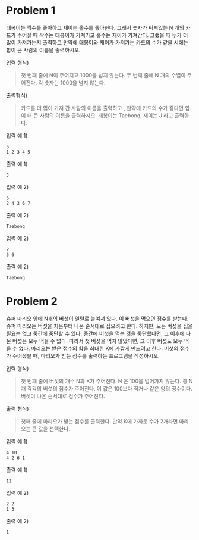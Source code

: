 # Problem 1

태봉이는 짝수를 좋아하고 재이는 홀수를 좋아한다. 그래서 숫자가 써져있는 N 개의 카드가 주어질 때 짝수는 태봉이가 가져가고 홀수는 재이가 가져간다. 그랬을 때 누가 더 많이 가져가는지 출력하고 만약에 태봉이와 재이가 가져가는 카드의 수가 같을 시에는 합이 큰 사람의 이름을 출력하시오.

입력 형식)

> 첫 번째 줄에 N이 주어지고 1000을 넘지 않는다.
> 두 번째 줄에 N 개의 수열이 주어진다. 각 숫자는 1000을 넘지 않는다.

출력형식)

> 카드를 더 많이 가져 간 사람의 이름을 출력하고 , 만약에 카드의 수가 같다면 합이 더 큰 사람의 이름을 출력하시오. 태봉이는 Taebong, 재이는 J 라고 출력한다.

입력 예 1)

```
5
1 2 3 4 5
```

출력 예 1)

```
J
```

입력 예 2)

```
5
2 4 3 6 7
```

출력 예 2)

```
Taebong
```

입력 예 2)

```
2
5 6
```

출력 예 2)

```
Taebong
```

# Problem 2

슈퍼 마리오 앞에 N개의 버섯이 일렬로 놓여져 있다. 이 버섯을 먹으면 점수를 받는다.
슈퍼 마리오는 버섯을 처음부터 나온 순서대로 집으려고 한다. 하지만, 모든 버섯을 집을 필요는 없고 중간에 중단할 수 있다.
중간에 버섯을 먹는 것을 중단했다면, 그 이후에 나온 버섯은 모두 먹을 수 없다. 따라서 첫 버섯을 먹지 않았다면, 그 이후 버섯도 모두 먹을 수 없다.
마리오는 받은 점수의 합을 최대한 K에 가깝게 만드려고 한다.
버섯의 점수가 주어졌을 때, 마리오가 받는 점수를 출력하는 프로그램을 작성하시오.

입력 형식)

> 첫 번째 줄에 버섯의 개수 N과 K가 주어진다. N 은 100을 넘어가지 않는다.
> 총 N개 각각의 버섯의 점수가 주어진다. 이 값은 100보다 작거나 같은 양의 정수이다.
> 버섯이 나온 순서대로 점수가 주어진다.

출력 형식)

> 첫째 줄에 마리오가 받는 점수를 출력한다. 만약 K에 가까운 수가 2개라면 마리오는 큰 값을 선택한다.

입력 예 1)

```
4 10
4 2 6 1
```

출력 예 1)

```
12
```

입력 예 2)

```
2 2
1 3
```

출력 예 2)

```
1
```
